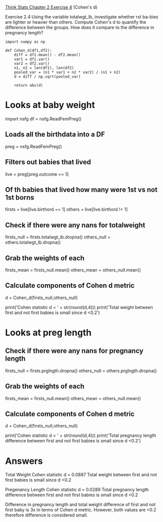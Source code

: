 [Think Stats Chapter 2 Exercise 4](http://greenteapress.com/thinkstats2/html/thinkstats2003.html#toc24) (Cohen's d)


Exercise 2.4 Using the variable totalwgt_lb, investigate whether 
rst ba-bies are lighter or heavier than others. Compute Cohen's d to quantify the
difference between the groups. How does it compare to the difference in
pregnancy length?


    import numpy as np
    
    def Cohen_d(df1,df2):
        diff = df1.mean() - df2.mean()
        var1 = df1.var()
        var2 = df2.var()
        n1, n2 = len(df1), len(df2)
        pooled_var = (n1 * var1 + n2 * var2) / (n1 + n2)
        d = diff / np.sqrt(pooled_var)

        return abs(d)

# Looks at baby weight 
import nsfg
df = nsfg.ReadFemPreg() 

## Loads all the birthdata into a DF
preg = nsfg.ReadFemPreg()

## Filters out babies that lived
live = preg[preg.outcome == 1]

## Of th babies that lived how many were 1st vs not 1st borns
firsts = live[live.birthord == 1]
others = live[live.birthord != 1]

## Check if there were any nans for totalweight
firsts_null = firsts.totalwgt_lb.dropna()
others_null = others.totalwgt_lb.dropna()

## Grab the weights of each 
firsts_mean = firsts_null.mean()
others_mean = others_null.mean()

## Calculate components of Cohen d metric
d = Cohen_d(firsts_null,others_null)

print('Cohen statistic d = ' + str(round(d,4)))
print('Total weight between first and not first babies is small since d <0.2')


# Looks at preg length

## Check if there were any nans for pregnancy length
firsts_null = firsts.prglngth.dropna()
others_null = others.prglngth.dropna()

## Grab the weights of each 
firsts_mean = firsts_null.mean()
others_mean = others_null.mean()

## Calculate components of Cohen d metric
d = Cohen_d(firsts_null,others_null)

print('Cohen statistic d = ' + str(round(d,4)))
print('Total pregnancy length difference between first and not first babies is small since d <0.2')


# Answers
Total Weight
Cohen statistic d = 0.0887
Total weight between first and not first babies is small since d <0.2

Pregenancy Length
Cohen statistic d = 0.0289
Total pregnancy length difference between first and not first babies is small since d <0.2

Difference in pregnancy length and total weight difference of first and not first baby 
is 3x in terms of Cohen d metric. However, both values are <0.2 therefore
difference is considered small.


